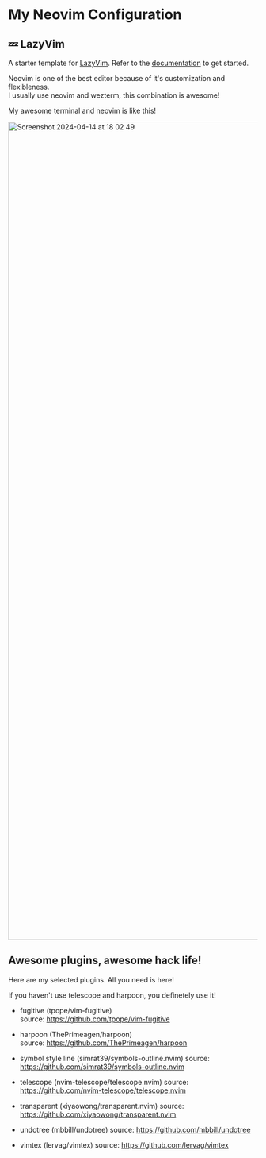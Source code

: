 # My Neovim Configuration

## 💤 LazyVim

A starter template for [LazyVim](https://github.com/LazyVim/LazyVim).
Refer to the [documentation](https://lazyvim.github.io/installation) to get started.

Neovim is one of the best editor because of it's customization and flexibleness.  
I usually use neovim and wezterm, this combination is awesome!

My awesome terminal and neovim is like this!

<img width="1648" alt="Screenshot 2024-04-14 at 18 02 49" src="https://github.com/TlexCypher/Nvim/assets/144787772/3d3707f1-6178-496b-bc9b-fc387b55dad8">


## Awesome plugins, awesome hack life!

Here are my selected plugins. All you need is here!

If you haven't use telescope and harpoon, you definetely use it!

- fugitive (tpope/vim-fugitive)  
  source: https://github.com/tpope/vim-fugitive

- harpoon (ThePrimeagen/harpoon)  
  source: https://github.com/ThePrimeagen/harpoon

- symbol style line (simrat39/symbols-outline.nvim)
  source: https://github.com/simrat39/symbols-outline.nvim

- telescope (nvim-telescope/telescope.nvim)
  source: https://github.com/nvim-telescope/telescope.nvim

- transparent (xiyaowong/transparent.nvim)
  source: https://github.com/xiyaowong/transparent.nvim

- undotree (mbbill/undotree)
  source: https://github.com/mbbill/undotree

- vimtex (lervag/vimtex)
  source: https://github.com/lervag/vimtex
